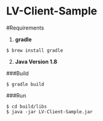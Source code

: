 # LV-Client-Sample

#Requirements
1. **gradle**
~~~
$ brew install gradle
~~~

2. **Java Version 1.8**


###Build
~~~
$ gradle build
~~~

###Run
~~~
$ cd build/libs
$ java -jar LV-Client-Sample.jar
~~~
